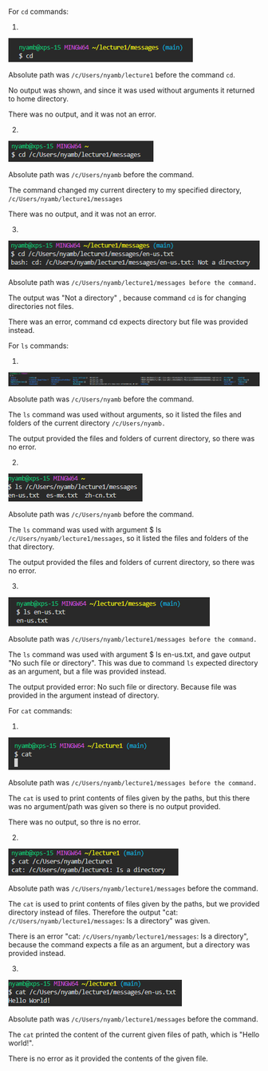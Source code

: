For ```cd``` commands:

1.

![Image](https://github.com/otgonbayarn/cse15l-lab-reports/blob/main/Screenshot%202024-04-08%20175657.png?raw=true)

Absolute path was ```/c/Users/nyamb/lecture1``` before the command ```cd```.

No output was shown, and since it was used without arguments it returned to home directory.

There was no output, and it was not an error.

2.

![Image](https://github.com/otgonbayarn/cse15l-lab-reports/blob/main/Screenshot%202024-04-08%20175706.png?raw=true)

Absolute path was ```/c/Users/nyamb``` before the command.

The command changed my current directery to my specified directory, ```/c/Users/nyamb/lecture1/messages```

There was no output, and it was not an error.

3.

![Image](https://github.com/otgonbayarn/cse15l-lab-reports/blob/main/Screenshot%202024-04-08%20175718.png?raw=true)

Absolute path was ```/c/Users/nyamb/lecture1/messages before the command.```

The output was "Not a directory" , because command ```cd``` is for changing directories not files.

There was an error, command cd expects directory but file was provided instead.


For ```ls``` commands:

1.

![Image](https://github.com/otgonbayarn/cse15l-lab-reports/blob/main/Screenshot%202024-04-08%20175807.png?raw=true)

Absolute path was ```/c/Users/nyamb``` before the command.

The ```ls``` command was used without arguments, so it listed the files and folders of the current directory ```/c/Users/nyamb.```

The output provided the files and folders of current directory, so there was no error.

2.

![Image](https://github.com/otgonbayarn/cse15l-lab-reports/blob/main/Screenshot%202024-04-08%20175817.png?raw=true)

Absolute path was ```/c/Users/nyamb``` before the command.

The ```ls``` command was used with argument $ ls ```/c/Users/nyamb/lecture1/messages```, so it listed the files and folders of the that directory.

The output provided the files and folders of current directory, so there was no error.

3.

![Image](https://github.com/otgonbayarn/cse15l-lab-reports/blob/main/Screenshot%202024-04-24%20161020.png)

Absolute path was ```/c/Users/nyamb/lecture1/messages before the command.```

The ```ls``` command was used with argument $ ls en-us.txt, and gave output "No such file or directory". This was due to command ```ls``` expected directory as an argument, but a file was provided instead.

The output provided error: No such file or directory. Because file was provided in the argument instead of directory.

For ```cat``` commands:

1.

![Image](https://github.com/otgonbayarn/cse15l-lab-reports/blob/main/Screenshot%202024-04-08%20175913.png?raw=true)

Absolute path was ```/c/Users/nyamb/lecture1/messages before the command.```

The ```cat``` is used to print contents of files given by the paths, but this there was no argument/path was given so there is no output provided.

There was no output, so thre is no error.

2.

![Image]( https://github.com/otgonbayarn/cse15l-lab-reports/blob/main/Screenshot%202024-04-08%20180159.png?raw=true)

Absolute path was ```/c/Users/nyamb/lecture1/messages``` before the command.

The ```cat``` is used to print contents of files given by the paths, but we provided directory instead of files. Therefore the output "cat: ```/c/Users/nyamb/lecture1/messages```: Is a directory" was given.

There is an error "cat: ```/c/Users/nyamb/lecture1/messages```: Is a directory", because the command expects a file as an argument, but a directory was provided instead.

3.

![Image](https://github.com/otgonbayarn/cse15l-lab-reports/blob/main/Screenshot%202024-04-08%20180211.png?raw=true)

Absolute path was ```/c/Users/nyamb/lecture1/messages``` before the command.

The ```cat``` printed the content of the current given files of path, which is "Hello world!".

There is no error as it provided the contents of the given file.
